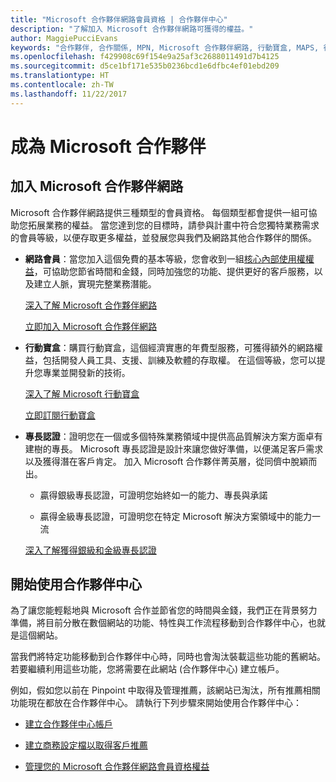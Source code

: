 ```yaml
---
title: "Microsoft 合作夥伴網路會員資格 | 合作夥伴中心"
description: "了解加入 Microsoft 合作夥伴網路可獲得的權益。"
author: MaggiePucciEvans
keywords: "合作夥伴, 合作關係, MPN, Microsoft 合作夥伴網路, 行動寶盒, MAPS, 行動寶盒訂閱, 權益, MPN 權益, 會員資格"
ms.openlocfilehash: f429908c69f154e9a25af3c2688011491d7b4125
ms.sourcegitcommit: d5ce1bf171e535b0236bcd1e6dfbc4ef01ebd209
ms.translationtype: HT
ms.contentlocale: zh-TW
ms.lasthandoff: 11/22/2017
---
```

# <a name="partner-with-microsoft"></a>成為 Microsoft 合作夥伴

## <a name="join-the-microsoft-partner-network"></a>加入 Microsoft 合作夥伴網路

Microsoft 合作夥伴網路提供三種類型的會員資格。 每個類型都會提供一組可協助您拓展業務的權益。 當您達到您的目標時，請參與計畫中符合您獨特業務需求的會員等級，以便存取更多權益，並發展您與我們及網路其他合作夥伴的關係。

-   **網路會員**：當您加入這個免費的基本等級，您會收到一組[核心內部使用權權益](https://partner.microsoft.com/membership/core-benefits)，可協助您節省時間和金錢，同時加強您的功能、提供更好的客戶服務，以及建立人脈，實現完整業務潛能。

    [深入了解 Microsoft 合作夥伴網路](https://partner.microsoft.com/membership/how-it-works)

    [立即加入 Microsoft 合作夥伴網路](https://partners.microsoft.com/PartnerProgram/simplifiedenrollment.aspx)

-   **行動寶盒**：購買行動寶盒，這個經濟實惠的年費型服務，可獲得額外的網路權益，包括開發人員工具、支援、訓練及軟體的存取權。 在這個等級，您可以提升您專業並開發新的技術。

    [深入了解 Microsoft 行動寶盒](https://partner.microsoft.com/membership/action-pack)

    [立即訂閱行動寶盒](mpn-get-action-pack.md)

-   **專長認證**：證明您在一個或多個特殊業務領域中提供高品質解決方案方面卓有建樹的專長。 Microsoft 專長認證是設計來讓您做好準備，以便滿足客戶需求以及獲得潛在客戶肯定。 加入 Microsoft 合作夥伴菁英層，從同儕中脫穎而出。

    -   贏得銀級專長認證，可證明您始終如一的能力、專長與承諾

    -   贏得金級專長認證，可證明您在特定 Microsoft 解決方案領域中的能力一流

    [深入了解獲得銀級和金級專長認證](https://partner.microsoft.com/membership/competencies)

   
## <a name="get-started-with-partner-center"></a>開始使用合作夥伴中心

為了讓您能輕鬆地與 Microsoft 合作並節省您的時間與金錢，我們正在背景努力準備，將目前分散在數個網站的功能、特性與工作流程移動到合作夥伴中心，也就是這個網站。 

當我們將特定功能移動到合作夥伴中心時，同時也會淘汰裝載這些功能的舊網站。 若要繼續利用這些功能，您將需要在此網站 (合作夥伴中心) 建立帳戶。 

例如，假如您以前在 Pinpoint 中取得及管理推薦，該網站已淘汰，所有推薦相關功能現在都放在合作夥伴中心。 請執行下列步驟來開始使用合作夥伴中心：   

-   [建立合作夥伴中心帳戶](mpn-create-a-partner-center-account.md)

-   [建立商務設定檔以取得客戶推薦](create-a-marketing-profile.md)

-   [管理您的 Microsoft 合作夥伴網路會員資格權益](manage-your-partner-network-benefits.md)

